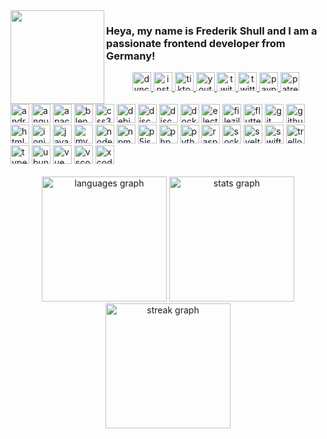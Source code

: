 <img align="left" height="150" src="https://zlyfer.net/images/logo_round.png"  />

<h3 align="left">Heya, my name is Frederik Shull and I am a passionate frontend developer from Germany!</h3>

<div align="center">
  <a href="https://dynchan.net/" target="_blank">
  <img src="https://img.shields.io/static/v1?message=DynChan&label=Discord Bot&color=4caf50&logoColor=white&labelColor=555&style=for-the-badge" height="30" alt="dynchan logo"  />
	 </a>
  <a href="https://www.instagram.com/zlyfer.arts/" target="_blank">
  <img src="https://img.shields.io/static/v1?message=Instagram&logo=instagram&label=zlyfer.arts&color=E4405F&logoColor=white&labelColor=555&style=for-the-badge" height="30" alt="instagram logo"  />
	 </a>
  <!-- <a href="https://www.instagram.com/zlyfer/" target="_blank">
  <img src="https://img.shields.io/static/v1?message=Instagram&logo=instagram&label=zlyfer&color=555&logoColor=white&labelColor=E4405F&style=for-the-badge" height="30" alt="instagram logo"  />
	 </a> -->
  <a href="https://www.tiktok.com/@zlyfer2" target="_blank">
  <img src="https://img.shields.io/static/v1?message=TikTok&logo=tiktok&label=zlyfer2&color=fe2c55&logoColor=white&labelColor=555&style=for-the-badge" height="30" alt="tiktok logo"  />
	 </a>
  <a href="https://www.youtube.com/@zlyfer" target="_blank">
  <img src="https://img.shields.io/static/v1?message=Youtube&logo=youtube&label=zlyfer&color=FF0000&logoColor=white&labelColor=&style=for-the-badge" height="30" alt="youtube logo"  />
	 </a>
  <a href="https://www.twitch.tv/zlyfer2" target="_blank">
  <img src="https://img.shields.io/static/v1?message=Twitch&logo=twitch&label=zlyfer2&color=9146FF&logoColor=white&labelColor=&style=for-the-badge" height="30" alt="twitch logo"  />
	 </a>
  <a href="https://twitter.com/zIyfer" target="_blank">
  <img src="https://img.shields.io/static/v1?message=Twitter&logo=twitter&label=zIyfer&color=1DA1F2&logoColor=white&labelColor=&style=for-the-badge" height="30" alt="twitter logo"  />
	 </a>
  <a href="https://www.paypal.com/paypalme/zlyfer" target="_blank">
  <img src="https://img.shields.io/static/v1?message=PayPal&logo=paypal&label=zlyfer&color=00457C&logoColor=white&labelColor=&style=for-the-badge" height="30" alt="paypal logo"  />
	 </a>
  <a href="https://www.patreon.com/zlyfer" target="_blank">
  <img src="https://img.shields.io/static/v1?message=Patreon&logo=patreon&label=zlyfer&color=F96854&logoColor=white&labelColor=&style=for-the-badge" height="30" alt="patreon logo"  />
	 </a>
  <!-- <a href="https://www.linkedin.com/in/frederik-shull-aa4b44228/" target="_blank">
  <img src="https://img.shields.io/static/v1?message=LinkedIn&logo=linkedin&label=Frederik Shull&color=0077B5&logoColor=white&labelColor=&style=for-the-badge" height="30" alt="linkedin logo"  />
	 </a> -->
</div>

<br clear="both">

<div align="left">
  <img src="https://img.shields.io/badge/Android Studio-3DDC84?logo=androidstudio&logoColor=black&style=for-the-badge" height="30" alt="androidstudio logo"  />
  <!-- <img width="12" /> -->
  <img src="https://img.shields.io/badge/Angular-DD0031?logo=angular&logoColor=white&style=for-the-badge" height="30" alt="angularjs logo"  />
  <!-- <img width="12" /> -->
  <img src="https://img.shields.io/badge/Apache-D22128?logo=apache&logoColor=white&style=for-the-badge" height="30" alt="apache logo"  />
  <!-- <img width="12" /> -->
  <img src="https://img.shields.io/badge/Blender-F5792A?logo=blender&logoColor=white&style=for-the-badge" height="30" alt="blender logo"  />
  <!-- <img width="12" /> -->
  <img src="https://img.shields.io/badge/CSS3-1572B6?logo=css3&logoColor=white&style=for-the-badge" height="30" alt="css3 logo"  />
  <!-- <img width="12" /> -->
  <img src="https://img.shields.io/badge/Debian-A81D33?logo=debian&logoColor=white&style=for-the-badge" height="30" alt="debian logo"  />
  <!-- <img width="12" /> -->
  <img src="https://img.shields.io/badge/Discord-5865F2?logo=discord&logoColor=white&style=for-the-badge" height="30" alt="discord logo"  />
  <!-- <img width="12" /> -->
  <img src="https://img.shields.io/badge/DiscordJS-555555?logo=discord&logoColor=white&style=for-the-badge" height="30" alt="discordjs logo"  />
  <!-- <img width="12" /> -->
  <img src="https://img.shields.io/badge/Docker-2496ED?logo=docker&logoColor=white&style=for-the-badge" height="30" alt="docker logo"  />
  <!-- <img width="12" /> -->
  <img src="https://img.shields.io/badge/Electron-47848F?logo=electron&logoColor=white&style=for-the-badge" height="30" alt="electron logo"  />
  <!-- <img width="12" /> -->
  <img src="https://img.shields.io/badge/FileZilla-BF0000?logo=filezilla&logoColor=white&style=for-the-badge" height="30" alt="filezilla logo"  />
  <!-- <img width="12" /> -->
  <img src="https://img.shields.io/badge/Flutter-02569B?logo=flutter&logoColor=white&style=for-the-badge" height="30" alt="flutter logo"  />
  <!-- <img width="12" /> -->
  <img src="https://img.shields.io/badge/Git-F05032?logo=git&logoColor=white&style=for-the-badge" height="30" alt="git logo"  />
  <!-- <img width="12" /> -->
  <img src="https://img.shields.io/badge/GitHub-181717?logo=github&logoColor=white&style=for-the-badge" height="30" alt="github logo"  />
  <!-- <img width="12" /> -->
  <img src="https://img.shields.io/badge/HTML5-E34F26?logo=html5&logoColor=white&style=for-the-badge" height="30" alt="html5 logo"  />
  <!-- <img width="12" /> -->
  <img src="https://img.shields.io/badge/Ionic-3880FF?logo=ionic&logoColor=white&style=for-the-badge" height="30" alt="ionic logo"  />
  <!-- <img width="12" /> -->
  <img src="https://img.shields.io/badge/JavaScript-F7DF1E?logo=javascript&logoColor=black&style=for-the-badge" height="30" alt="javascript logo"  />
  <!-- <img width="12" /> -->
  <img src="https://img.shields.io/badge/MySQL-4479A1?logo=mysql&logoColor=white&style=for-the-badge" height="30" alt="mysql logo"  />
  <!-- <img width="12" /> -->
  <img src="https://img.shields.io/badge/Node.js-6da55f?logo=nodedotjs&logoColor=white&style=for-the-badge" height="30" alt="nodejs logo"  />
  <!-- <img width="12" /> -->
  <img src="https://img.shields.io/badge/npm-CB3837?logo=npm&logoColor=white&style=for-the-badge" height="30" alt="npm logo"  />
  <!-- <img width="12" /> -->
  <img src="https://img.shields.io/badge/p5.js-ED225D?logo=p5.js&logoColor=FFFFFF&style=for-the-badge" height="30" alt="p5js logo"  />
  <!-- <img width="12" /> -->
  <img src="https://img.shields.io/badge/PHP-777BB4?logo=php&logoColor=white&style=for-the-badge" height="30" alt="php logo"  />
  <!-- <img width="12" /> -->
  <img src="https://img.shields.io/badge/Python-3776AB?logo=python&logoColor=white&style=for-the-badge" height="30" alt="python logo"  />
  <!-- <img width="12" /> -->
  <img src="https://img.shields.io/badge/Raspberry Pi-A22846?logo=raspberrypi&logoColor=white&style=for-the-badge" height="30" alt="raspberrypi logo"  />
  <!-- <img width="12" /> -->
  <img src="https://img.shields.io/badge/Socket.io-010101?logo=socketdotio&logoColor=white&style=for-the-badge" height="30" alt="socketio logo"  />
  <!-- <img width="12" /> -->
  <img src="https://img.shields.io/badge/Svelte-FF3E00?logo=svelte&logoColor=white&style=for-the-badge" height="30" alt="svelte logo"  />
  <!-- <img width="12" /> -->
  <img src="https://img.shields.io/badge/Swift-F05138?logo=swift&logoColor=white&style=for-the-badge" height="30" alt="swift logo"  />
  <!-- <img width="12" /> -->
  <img src="https://img.shields.io/badge/Trello-0052CC?logo=trello&logoColor=white&style=for-the-badge" height="30" alt="trello logo"  />
  <!-- <img width="12" /> -->
  <img src="https://img.shields.io/badge/TypeScript-3178C6?logo=typescript&logoColor=white&style=for-the-badge" height="30" alt="typescript logo"  />
  <!-- <img width="12" /> -->
  <img src="https://img.shields.io/badge/Ubuntu-E95420?logo=ubuntu&logoColor=white&style=for-the-badge" height="30" alt="ubuntu logo"  />
  <!-- <img width="12" /> -->
  <img src="https://img.shields.io/badge/Vue-4FC08D?logo=vuedotjs&logoColor=white&style=for-the-badge" height="30" alt="vue logo"  />
  <!-- <img width="12" /> -->
  <img src="https://img.shields.io/badge/Visual Studio Code-007ACC?logo=visualstudiocode&logoColor=white&style=for-the-badge" height="30" alt="vscode logo"  />
  <!-- <img width="12" /> -->
  <img src="https://img.shields.io/badge/Xcode-147EFB?logo=xcode&logoColor=white&style=for-the-badge" height="30" alt="xcode logo"  />
</div>

<br clear="both">

<div align="center">
  <img src="https://github-readme-stats.vercel.app/api/top-langs?username=zlyfer&locale=en&hide_title=false&layout=compact&card_width=320&langs_count=8&theme=dracula&hide_border=false" height="200" alt="languages graph"  />
  <img src="https://github-readme-stats.vercel.app/api?username=zlyfer&hide_title=false&hide_rank=true&show_icons=true&include_all_commits=true&count_private=true&disable_animations=false&theme=dracula&locale=en&hide_border=false" height="200" alt="stats graph"  />
  <img src="https://streak-stats.demolab.com?user=zlyfer&locale=en&mode=daily&theme=dracula&hide_border=false&border_radius=5" height="200" alt="streak graph"  />
</div>
